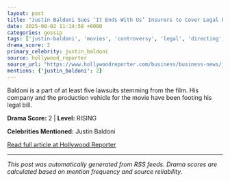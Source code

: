 ```yaml
---
layout: post
title: "Justin Baldoni Sues ‘It Ends With Us’ Insurers to Cover Legal Fees"
date: 2025-08-02 11:14:58 +0000
categories: gossip
tags: ['justin-baldoni', 'movies', 'controversy', 'legal', 'directing', 'source-hollywood_reporter', 'drama-rising']
drama_score: 2
primary_celebrity: justin_baldoni
source: hollywood_reporter
source_url: "https://www.hollywoodreporter.com/business/business-news/justin-baldoni-sues-it-ends-with-us-insurers-1236336154/"
mentions: {'justin_baldoni': 2}
---
```


Baldoni is a part of at least five lawsuits stemming from the film. His company and the production vehicle for the movie have been footing his legal bill.

**Drama Score:** 2 | **Level:** RISING

**Celebrities Mentioned:** Justin Baldoni

[Read full article at Hollywood Reporter](https://www.hollywoodreporter.com/business/business-news/justin-baldoni-sues-it-ends-with-us-insurers-1236336154/)

---
*This post was automatically generated from RSS feeds. Drama scores are calculated based on mention frequency and source reliability.*
